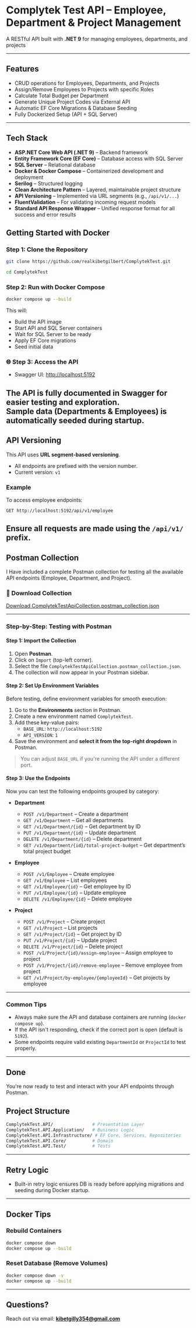 
# Complytek Test API – Employee, Department & Project Management

A RESTful API built with **.NET 9** for managing employees, departments, and projects

---

## Features

- CRUD operations for Employees, Departments, and Projects  
- Assign/Remove Employees to Projects with specific Roles  
- Calculate Total Budget per Department  
- Generate Unique Project Codes via External API  
- Automatic EF Core Migrations & Database Seeding  
- Fully Dockerized Setup (API + SQL Server)

---

##  Tech Stack

- **ASP.NET Core Web API (.NET 9)** – Backend framework
- **Entity Framework Core (EF Core)** – Database access with SQL Server
- **SQL Server** – Relational database
- **Docker & Docker Compose** – Containerized development and deployment
- **Serilog** – Structured logging
- **Clean Architecture Pattern** – Layered, maintainable project structure
- **API Versioning** – Implemented via URL segments (e.g., `/api/v1/...`)
- **FluentValidation** – For validating incoming request models
- **Standard API Response Wrapper** – Unified response format for all success and error results


##  Getting Started with Docker

###  Step 1: Clone the Repository

```bash
git clone https://github.com/realkibetgilbert/ComplytekTest.git
```

```bash
cd ComplytekTest
```
###  Step 2: Run with Docker Compose

```bash
docker compose up --build
```

This will:

- Build the API image  
- Start API and SQL Server containers  
- Wait for SQL Server to be ready  
- Apply EF Core migrations  
- Seed initial data  

### 🌐 Step 3: Access the API

- Swagger UI: [http://localhost:5192](http://localhost:5192)  

The API is fully documented in Swagger for easier testing and exploration.  
Sample data (Departments & Employees) is automatically seeded during startup.
---

##  API Versioning

This API uses **URL segment-based versioning**.

- All endpoints are prefixed with the version number.  
- Current version: `v1`

###  Example

To access employee endpoints:

```
GET http://localhost:5192/api/v1/employee
```

Ensure all requests are made using the `/api/v1/` prefix.
---
##  Postman Collection

I Have included a complete Postman collection for testing all the available API endpoints (Employee, Department, and Project).

### 🔗 Download Collection

[ Download ComplytekTestApiCollection.postman_collection.json](./ComplytekTest.API/PostmanCollection/ComplytekTestApiCollection.postman_collection.json)



---

###  Step-by-Step: Testing with Postman

####  Step 1: Import the Collection

1. Open **Postman**.
2. Click on `Import` (top-left corner).
3. Select the file `ComplytekTestApiCollection.postman_collection.json`.
4. The collection will now appear in your Postman sidebar.

####  Step 2: Set Up Environment Variables

Before testing, define environment variables for smooth execution:

1. Go to the **Environments** section in Postman.
2. Create a new environment named `ComplytekTest`.
3. Add these key-value pairs:
    - `BASE_URL`: `http://localhost:5192`
    - `API_VERSION`: `1`
4. Save the environment and **select it from the top-right dropdown** in Postman.

>  You can adjust `BASE_URL` if you're running the API under a different port.

####  Step 3: Use the Endpoints

Now you can test the following endpoints grouped by category:

- **Department**
  - `POST /v1/Department` – Create a department
  - `GET /v1/Department` – Get all departments
  - `GET /v1/Department/{id}` – Get department by ID
  - `PUT /v1/Department/{id}` – Update department
  - `DELETE /v1/Department/{id}` – Delete department
  - `GET /v1/Department/{id}/total-project-budget` – Get department’s total project budget

- **Employee**
  - `POST /v1/Employee` – Create employee
  - `GET /v1/Employee` – List employees
  - `GET /v1/Employee/{id}` – Get employee by ID
  - `PUT /v1/Employee/{id}` – Update employee
  - `DELETE /v1/Employee/{id}` – Delete employee

- **Project**
  - `POST /v1/Project` – Create project
  - `GET /v1/Project` – List projects
  - `GET /v1/Project/{id}` – Get project by ID
  - `PUT /v1/Project/{id}` – Update project
  - `DELETE /v1/Project/{id}` – Delete project
  - `POST /v1/Project/{id}/assign-employee` – Assign employee to project
  - `POST /v1/Project/{id}/remove-employee` – Remove employee from project
  - `GET /v1/Project/by-employee/{employeeId}` – Get projects by employee

---

###  Common Tips

- Always make sure the API and database containers are running (`docker compose up`).
- If the API isn't responding, check if the correct port is open (default is `5192`).
- Some endpoints require valid existing `DepartmentId` or `ProjectId` to test properly.
---

##  Done

You're now ready to test and interact with your API endpoints through Postman.

##  Project Structure

```bash
ComplytekTest.API/               # Presentation Layer
ComplytekTest.API.Application/   # Business Logic
ComplytekTest.API.Infrastructure/ # EF Core, Services, Repositories
ComplytekTest.API.Core/          # Domain
ComplytekTest.API.Test/          # Tests
```

---

##  Retry Logic

- Built-in retry logic ensures DB is ready before applying migrations and seeding during Docker startup.

---

##  Docker Tips

###   Rebuild Containers

```bash
docker compose down
docker compose up --build
```

### Reset Database (Remove Volumes)

```bash
docker compose down -v
docker compose up --build
```

---

##  Questions?

Reach out via email: **kibetgilly354@gmail.com**
